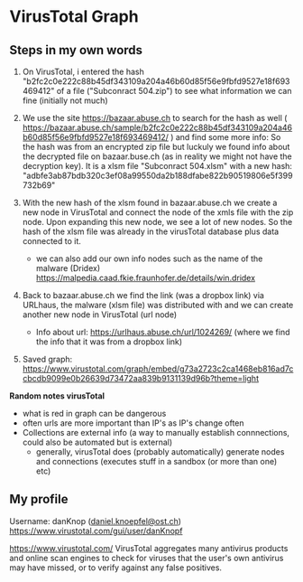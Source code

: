 # VirusTotal Graph



## Steps in my own words
1. On VirusTotal, i entered the hash "b2fc2c0e222c88b45df343109a204a46b60d85f56e9fbfd9527e18f693469412" of a file ("Subconract 504.zip") to see what information we can fine (initially not much)

2. We use the site https://bazaar.abuse.ch to search for the hash as well (  https://bazaar.abuse.ch/sample/b2fc2c0e222c88b45df343109a204a46b60d85f56e9fbfd9527e18f693469412/ ) and find some more info: So the hash was from an encrypted zip file  but luckuly we found info about the decrypted file on bazaar.buse.ch (as in reality we might not have the decryption key). It is a xlsm file "Subconract 504.xlsm" with a new hash: "adbfe3ab87bdb320c3ef08a99550da2b188dfabe822b90519806e5f399732b69" 

3. With the new hash of the xlsm found in bazaar.abuse.ch we create a new node in VirusTotal and connect the node of the xmls file with the zip node. Upon expanding this new node, we see a lot of new nodes. So the hash of the xlsm file was already in the virusTotal database plus data connected to it. 
    - we can also add our own info nodes such as the name of the malware (Dridex) https://malpedia.caad.fkie.fraunhofer.de/details/win.dridex


4. Back to bazaar.abuse.ch we find the link (was a dropbox link) via URLhaus, the malware (xlsm file) was distributed with and we can create another new node in VirusTotal (url node)
    - Info about url: https://urlhaus.abuse.ch/url/1024269/ (where we find the info that it was from a dropbox link)

5. Saved graph:  https://www.virustotal.com/graph/embed/g73a2723c2ca1468eb816ad7ccbcdb9099e0b26639d73472aa839b9131139d96b?theme=light 


**Random notes virusTotal**
- what is red in graph can be dangerous
- often urls are more important than IP's as IP's change often
- Collections are external info (a way to manually establish connnections, could also be automated but is external)
    - generally, virusTotal does (probably automatically) generate nodes and connections (executes stuff in a sandbox (or more than one) etc)



## My profile
Username: danKnop  (daniel.knoepfel@ost.ch)
https://www.virustotal.com/gui/user/danKnopf

https://www.virustotal.com/  VirusTotal aggregates many antivirus products and online scan engines to check for viruses that the user's own antivirus may have missed, or to verify against any false positives. 

